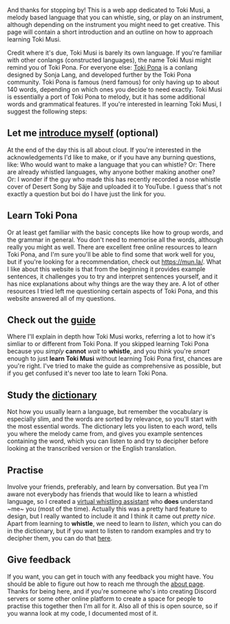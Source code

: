 And thanks for stopping by! This is a web app dedicated to Toki Musi, a melody based language that you can whistle, sing, or play on an instrument, although depending on the instrument you might need to get creative. This page will contain a short introduction and an outline on how to approach learning Toki Musi.

Credit where it's due, Toki Musi is barely its own language. If you're familiar with other conlangs (constructed languages), the name Toki Musi might remind you of Toki Pona. For everyone else: [Toki Pona](https://tokipona.org/) is a conlang designed by Sonja Lang, and developed further by the Toki Pona community. Toki Pona is famous (nerd famous) for only having up to about 140 words, depending on which ones you decide to need exactly. Toki Musi is essentially a port of Toki Pona to melody, but it has some additional words and grammatical features. If you're interested in learning Toki Musi, I suggest the following steps:

## Let me [introduce myself](./about) (optional)

At the end of the day this is all about clout. If you're interested in the acknowledgements I'd like to make, or if you have any burning questions, like: Who would want to make a language that you can whistle? Or: There are already whistled languages, why anyone bother making another one? Or: I wonder if the guy who made this has recently recorded a nose whistle cover of Desert Song by Säje and uploaded it to YouTube. I guess that's not exactly a question but boi do I have just the link for you.

## Learn Toki Pona

Or at least get familiar with the basic concepts like how to group words, and the grammar in general. You don't need to memorise all the words, although really you might as well. There are excellent free online resources to learn Toki Pona, and I'm sure you'll be able to find some that work well for you, but if you're looking for a recommendation, check out https://mun.la/. What I like about this website is that from the beginning it provides example sentences, it challenges you to try and interpret sentences yourself, and it has nice explanations about why things are the way they are. A lot of other resources I tried left me questioning certain aspects of Toki Pona, and this website answered all of my questions.

## Check out the [guide](./guide)

Where I'll explain in depth how Toki Musi works, referring a lot to how it's simliar to or different from Toki Pona. If you skipped learning Toki Pona because you *simply* **cannot** *wait* to **whistle**, and you think you're *smart* enough to just **learn Toki Musi** without learning Toki Pona first, chances are you're right. I've tried to make the guide as comprehensive as possible, but if you get confused it's never too late to learn Toki Pona.

## Study the [dictionary](./dictionary)

Not how you usually learn a language, but remember the vocabulary is especially slim, and the words are sorted by relevance, so you'll start with the most essential words. The dictionary lets you listen to each word, tells you where the melody came from, and gives you example sentences containing the word, which you can listen to and try to decipher before looking at the transcribed version or the English translation.

## Practise

Involve your friends, preferably, and learn by conversation. But yea I'm aware not everybody has friends that would like to learn a whistled language, so I created a [virtual whistling assistant](./whistle_coach) who **does** understand ~me~ you (most of the time). Actually this was a pretty hard feature to design, but I really wanted to include it and I think it came out *pretty nice*. Apart from learning to **whistle**, we need to learn to *listen*, which you can do in the dictionary, but if you want to listen to random examples and try to decipher them, you can do that [here](./transcribe_coach).

## Give feedback

If you want, you can get in touch with any feedback you might have. You should be able to figure out how to reach me through the [about page](./about). Thanks for being here, and if you're someone who's into creating Discord servers or some other online platform to create a space for people to practise this together then I'm all for it. Also all of this is open source, so if you wanna look at my code, I documented most of it.